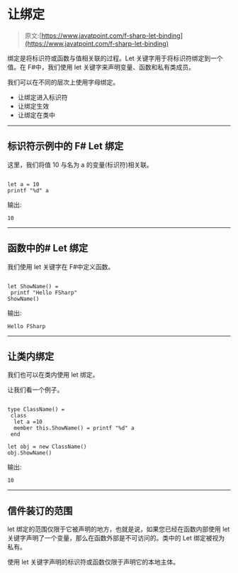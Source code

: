 # 让绑定

> 原文:[https://www.javatpoint.com/f-sharp-let-binding](https://www.javatpoint.com/f-sharp-let-binding)

绑定是将标识符或函数与值相关联的过程。Let 关键字用于将标识符绑定到一个值。在 F#中，我们使用 let 关键字来声明变量、函数和私有类成员。

我们可以在不同的层次上使用字母绑定。

*   让绑定进入标识符
*   让绑定生效
*   让绑定在类中

* * *

## 标识符示例中的 F# Let 绑定

这里，我们将值 10 与名为 a 的变量(标识符)相关联。

```

let a = 10
printf "%d" a

```

输出:

```
10

```

* * *

## 函数中的# Let 绑定

我们使用 let 关键字在 F#中定义函数。

```

let ShowName() = 
 printf "Hello FSharp"
ShowName()

```

输出:

```
Hello FSharp

```

* * *

## 让类内绑定

我们也可以在类内使用 let 绑定。

让我们看一个例子。

```

type ClassName() = 
 class
  let a =10
  member this.ShowName() = printf "%d" a
 end

let obj = new ClassName()
obj.ShowName()

```

输出:

```
10

```

* * *

## 信件装订的范围

let 绑定的范围仅限于它被声明的地方，也就是说，如果您已经在函数内部使用 let 关键字声明了一个变量，那么在函数外部是不可访问的。类中的 Let 绑定被视为私有。

使用 let 关键字声明的标识符或函数仅限于声明它的本地主体。